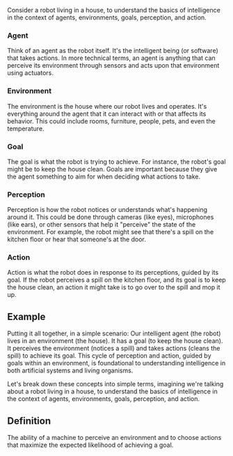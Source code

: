 Consider a robot living in a house, to understand the basics of intelligence in the context of agents, environments, goals, perception, and action.

### Agent

Think of an agent as the robot itself. It's the intelligent being (or software) that takes actions. In more technical terms, an agent is anything that can perceive its environment through sensors and acts upon that environment using actuators.

### Environment

The environment is the house where our robot lives and operates. It's everything around the agent that it can interact with or that affects its behavior. This could include rooms, furniture, people, pets, and even the temperature.

### Goal

The goal is what the robot is trying to achieve. For instance, the robot's goal might be to keep the house clean. Goals are important because they give the agent something to aim for when deciding what actions to take.

### Perception

Perception is how the robot notices or understands what's happening around it. This could be done through cameras (like eyes), microphones (like ears), or other sensors that help it "perceive" the state of the environment. For example, the robot might see that there's a spill on the kitchen floor or hear that someone's at the door.

### Action

Action is what the robot does in response to its perceptions, guided by its goal. If the robot perceives a spill on the kitchen floor, and its goal is to keep the house clean, an action it might take is to go over to the spill and mop it up.

## Example

Putting it all together, in a simple scenario: Our intelligent agent (the robot) lives in an environment (the house). It has a goal (to keep the house clean). It perceives the environment (notices a spill) and takes actions (cleans the spill) to achieve its goal. This cycle of perception and action, guided by goals within an environment, is foundational to understanding intelligence in both artificial systems and living organisms.

Let's break down these concepts into simple terms, imagining we're talking about a robot living in a house, to understand the basics of intelligence in the context of agents, environments, goals, perception, and action.

## Definition

The ability of a machine to perceive an environment and to choose actions that maximize the expected likelihood of achieving a goal.
